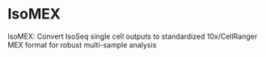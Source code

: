 # IsoMEX
IsoMEX: Convert IsoSeq single cell outputs to standardized 10x/CellRanger MEX format for robust multi-sample analysis
